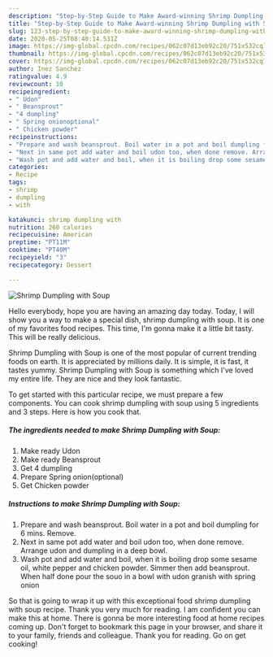 ```yaml
---
description: "Step-by-Step Guide to Make Award-winning Shrimp Dumpling with Soup"
title: "Step-by-Step Guide to Make Award-winning Shrimp Dumpling with Soup"
slug: 123-step-by-step-guide-to-make-award-winning-shrimp-dumpling-with-soup
date: 2020-05-25T08:40:14.531Z
image: https://img-global.cpcdn.com/recipes/062c07d13eb92c20/751x532cq70/shrimp-dumpling-with-soup-recipe-main-photo.jpg
thumbnail: https://img-global.cpcdn.com/recipes/062c07d13eb92c20/751x532cq70/shrimp-dumpling-with-soup-recipe-main-photo.jpg
cover: https://img-global.cpcdn.com/recipes/062c07d13eb92c20/751x532cq70/shrimp-dumpling-with-soup-recipe-main-photo.jpg
author: Inez Sanchez
ratingvalue: 4.9
reviewcount: 10
recipeingredient:
- " Udon"
- " Beansprout"
- "4 dumpling"
- " Spring onionoptional"
- " Chicken powder"
recipeinstructions:
- "Prepare and wash beansprout. Boil water in a pot and boil dumpling for 6 mins. Remove."
- "Next in same pot add water and boil udon too, when done remove. Arrange udon and dumpling in a deep bowl."
- "Wash pot and add water and boil, when it is boiling drop some sesame oil, white pepper and chicken powder. Simmer then add beansprout. When half done pour the souo in a bowl with udon granish with spring onion"
categories:
- Recipe
tags:
- shrimp
- dumpling
- with

katakunci: shrimp dumpling with 
nutrition: 260 calories
recipecuisine: American
preptime: "PT11M"
cooktime: "PT40M"
recipeyield: "3"
recipecategory: Dessert

---
```



![Shrimp Dumpling with Soup](https://img-global.cpcdn.com/recipes/062c07d13eb92c20/751x532cq70/shrimp-dumpling-with-soup-recipe-main-photo.jpg)

Hello everybody, hope you are having an amazing day today. Today, I will show you a way to make a special dish, shrimp dumpling with soup. It is one of my favorites food recipes. This time, I'm gonna make it a little bit tasty. This will be really delicious.



Shrimp Dumpling with Soup is one of the most popular of current trending foods on earth. It is appreciated by millions daily. It is simple, it is fast, it tastes yummy. Shrimp Dumpling with Soup is something which I've loved my entire life. They are nice and they look fantastic.


To get started with this particular recipe, we must prepare a few components. You can cook shrimp dumpling with soup using 5 ingredients and 3 steps. Here is how you cook that.

<!--inarticleads1-->

##### The ingredients needed to make Shrimp Dumpling with Soup:

1. Make ready  Udon
1. Make ready  Beansprout
1. Get 4 dumpling
1. Prepare  Spring onion(optional)
1. Get  Chicken powder




<!--inarticleads2-->

##### Instructions to make Shrimp Dumpling with Soup:

1. Prepare and wash beansprout. Boil water in a pot and boil dumpling for 6 mins. Remove.
1. Next in same pot add water and boil udon too, when done remove. Arrange udon and dumpling in a deep bowl.
1. Wash pot and add water and boil, when it is boiling drop some sesame oil, white pepper and chicken powder. Simmer then add beansprout. When half done pour the souo in a bowl with udon granish with spring onion




So that is going to wrap it up with this exceptional food shrimp dumpling with soup recipe. Thank you very much for reading. I am confident you can make this at home. There is gonna be more interesting food at home recipes coming up. Don't forget to bookmark this page in your browser, and share it to your family, friends and colleague. Thank you for reading. Go on get cooking!
